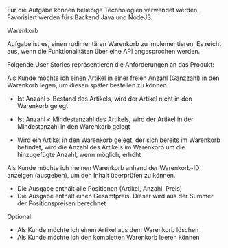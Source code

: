 Für die Aufgabe können beliebige Technologien verwendet werden. Favorisiert werden fürs Backend Java und NodeJS.

Warenkorb

Aufgabe ist es, einen rudimentären Warenkorb zu implementieren. Es reicht aus, wenn die Funktionalitäten über eine API angesprochen werden.

Folgende User Stories repräsentieren die Anforderungen an das Produkt:

Als Kunde möchte ich einen Artikel in einer freien Anzahl (Ganzzahl) in den Warenkorb legen, um diesen später bestellen zu können.

- Ist Anzahl > Bestand des Artikels, wird der Artikel nicht in den Warenkorb gelegt

- Ist Anzahl < Mindestanzahl des Artikels, wird der Artikel in der Mindestanzahl in den Warenkorb gelegt
- Wird ein Artikel in den Warenkorb gelegt, der sich bereits im Warenkorb befindet, wird die Anzahl des Artikels im Warenkorb um die
hinzugefügte Anzahl, wenn möglich, erhöht

Als Kunde möchte ich meinen Warenkorb anhand der Warenkorb-ID anzeigen (ausgeben), um den Inhalt überprüfen zu können.
- Die Ausgabe enthält alle Positionen (Artikel, Anzahl, Preis)
- Die Ausgabe enthält einen Gesamtpreis. Dieser wird aus der Summer der Positionspreisen berechnet

Optional:
- Als Kunde möchte ich einen Artikel aus dem Warenkorb löschen
- Als Kunde möchte ich den kompletten Warenkorb leeren können